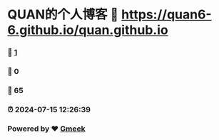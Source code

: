# QUAN的个人博客 :link: https://quan6-6.github.io/quan.github.io 
### :page_facing_up: [1](https://quan6-6.github.io/quan.github.io/tag.html) 
### :speech_balloon: 0 
### :hibiscus: 65 
### :alarm_clock: 2024-07-15 12:26:39 
### Powered by :heart: [Gmeek](https://github.com/Meekdai/Gmeek)
